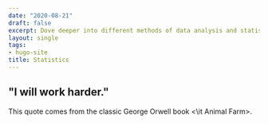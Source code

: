 ```yaml
---
date: "2020-08-21"
draft: false
excerpt: Dove deeper into different methods of data analysis and statistics.
layout: single
tags:
- hugo-site
title: Statistics 
---
```


## "I will work harder."

This quote comes from the classic George Orwell book <\it Animal Farm>. 